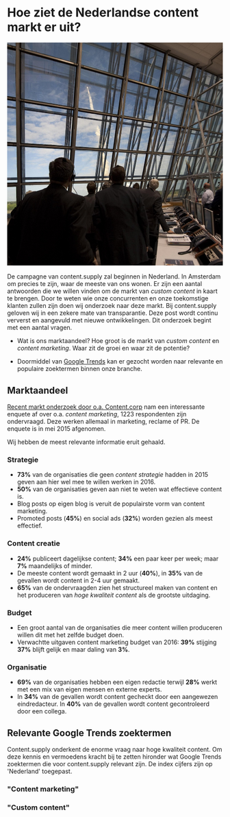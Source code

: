 # Hoe ziet de Nederlandse content markt er uit?

![Network graph](/images/take-off.jpg)

De campagne van content.supply zal beginnen in Nederland. In Amsterdam om precies te zijn, waar de meeste van ons wonen. Er zijn een aantal antwoorden die we willen vinden om de markt van *custom content* in kaart te brengen. Door te weten wie onze concurrenten en onze toekomstige klanten zullen zijn doen wij onderzoek naar deze markt. Bij content.supply geloven wij in een zekere mate van transparantie. Deze post wordt continu ververst en aangevuld met nieuwe ontwikkelingen. Dit onderzoek begint met een aantal vragen.     

* Wat is ons marktaandeel? Hoe groot is de markt van *custom content* en *content marketing*. Waar zit de groei en waar zit de potentie?  

* Doormiddel van [Google Trends](https://www.google.nl/trends/) kan er gezocht worden naar relevante en populaire zoektermen binnen onze branche. 

## Marktaandeel

[Recent markt onderzoek door o.a. Content.corp](_private/marketing-research-nl/_private/market-research/content-onderzoek-nl.pdf) nam een interessante enquete af over o.a. *content marketing*, 1223 respondenten zijn ondervraagd. Deze werken allemaal in marketing, reclame of PR. De enquete is in mei 2015 afgenomen.   

Wij hebben de meest relevante informatie eruit gehaald.

### Strategie
* **73%** van de organisaties die geen *content strategie* hadden in 2015 geven aan hier wel mee te willen werken in 2016.
* **50%** van de organisaties geven aan niet te weten wat effectieve content is.
* Blog posts op eigen blog is veruit de populairste vorm van content marketing. 
* Promoted posts (**45%**) en social ads (**32%**) worden gezien als meest effectief. 

### Content creatie
* **24%** publiceert dagelijkse content; **34%** een paar keer per week; maar **7%** maandelijks of minder.
* De meeste content wordt gemaakt in 2 uur (**40%**), in **35%** van de gevallen wordt content in 2-4 uur gemaakt. 
* **65%** van de ondervraagden zien het structureel maken van content en het produceren van *hoge kwaliteit content* als de grootste uitdaging.

### Budget
* Een groot aantal van de organisaties die meer content willen produceren willen dit met het zelfde budget doen.
* Verwachtte uitgaven content marketing budget van 2016: **39%** stijging **37%** blijft gelijk en maar daling van **3%**. 

### Organisatie 
* **69%** van de organisaties hebben een eigen redactie terwijl **28%** werkt met een mix van eigen mensen en externe experts.
* In **34%** van de gevallen wordt content gecheckt door een aangewezen eindredacteur. In **40%** van de gevallen wordt content gecontroleerd door een collega.


## Relevante Google Trends zoektermen
Content.supply onderkent de enorme vraag naar hoge kwaliteit content. Om deze kennis en vermoedens kracht bij te zetten hironder wat Google Trends zoektermen die voor content.supply relevant zijn. De index cijfers zijn op 'Nederland' toegepast.  

### "Content marketing"
		
<script type="text/javascript" src="//www.google.nl/trends/embed.js?hl=nl&q=content+marketing&geo=NL&date=1/2012+47m&cmpt=q&tz=Etc/GMT-1&tz=Etc/GMT-1&content=1&cid=TIMESERIES_GRAPH_0&export=5&w=500&h=330"></script>

### "Custom content"

<script type="text/javascript" src="//www.google.nl/trends/embed.js?hl=nl&q=custom+content&geo=NL&date=6/2013+30m&cmpt=q&tz=Etc/GMT-1&tz=Etc/GMT-1&content=1&cid=TIMESERIES_GRAPH_0&export=5&w=500&h=330"></script>

